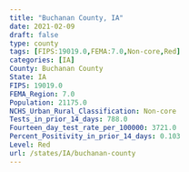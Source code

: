 ```yaml
---
title: "Buchanan County, IA"
date: 2021-02-09
draft: false
type: county
tags: [FIPS:19019.0,FEMA:7.0,Non-core,Red]
categories: [IA]
County: Buchanan County
State: IA
FIPS: 19019.0
FEMA_Region: 7.0
Population: 21175.0
NCHS_Urban_Rural_Classification: Non-core
Tests_in_prior_14_days: 788.0
Fourteen_day_test_rate_per_100000: 3721.0
Percent_Positivity_in_prior_14_days: 0.103
Level: Red
url: /states/IA/buchanan-county
---
```



